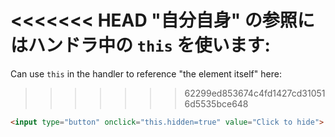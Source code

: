 <<<<<<< HEAD
"自分自身" の参照にはハンドラ中の `this` を使います:
=======
Can use `this` in the handler to reference "the element itself" here:
>>>>>>> 62299ed853674c4fd1427cd310516d5535bce648

```html run height=50
<input type="button" onclick="this.hidden=true" value="Click to hide">
```

